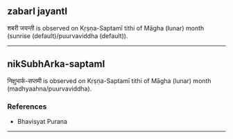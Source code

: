 ## zabarI jayantI

शबरी जयन्ती is observed on Kṛṣṇa-Saptamī tithi of Māgha (lunar) month (sunrise (default)/puurvaviddha (default)).


---
## nikSubhArka-saptamI

निक्षुभार्क-सप्तमी is observed on Kṛṣṇa-Saptamī tithi of Māgha (lunar) month (madhyaahna/puurvaviddha).


### References
* Bhavisyat Purana

---
